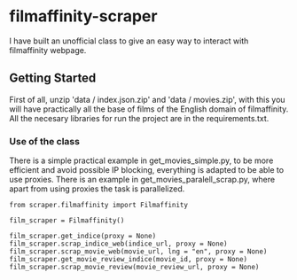 # filmaffinity-scraper
I have built an unofficial class to give an easy way to interact with filmaffinity webpage.

## Getting Started

First of all, unzip 'data / index.json.zip' and 'data / movies.zip', with this you will have practically all the base of films of the English domain of filmaffinity.
All the necesary libraries for run the project are in the requirements.txt.

### Use of the class

There is a simple practical example in get_movies_simple.py, to be more efficient and avoid possible IP blocking, everything is adapted to be able to use proxies. There is an example in get_movies_paralell_scrap.py, where apart from using proxies the task is parallelized.

```
from scraper.filmaffinity import Filmaffinity

film_scraper = Filmaffinity()

film_scraper.get_indice(proxy = None)
film_scraper.scrap_indice_web(indice_url, proxy = None)
film_scraper.scrap_movie_web(movie_url, lng = "en", proxy = None)
film_scraper.get_movie_review_indice(movie_id, proxy = None)
film_scraper.scrap_movie_review(movie_review_url, proxy = None)
```




